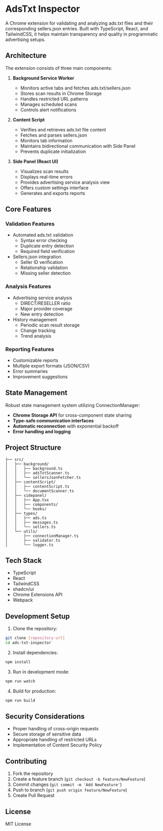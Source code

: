 # AdsTxt Inspector

A Chrome extension for validating and analyzing ads.txt files and their corresponding sellers.json entries. Built with TypeScript, React, and TailwindCSS, it helps maintain transparency and quality in programmatic advertising setups.

## Architecture

The extension consists of three main components:

1. **Background Service Worker**
   - Monitors active tabs and fetches ads.txt/sellers.json
   - Stores scan results in Chrome Storage
   - Handles restricted URL patterns
   - Manages scheduled scans
   - Controls alert notifications

2. **Content Script**
   - Verifies and retrieves ads.txt file content
   - Fetches and parses sellers.json
   - Monitors tab information
   - Maintains bidirectional communication with Side Panel
   - Prevents duplicate initialization

3. **Side Panel (React UI)**
   - Visualizes scan results
   - Displays real-time errors
   - Provides advertising service analysis view
   - Offers custom settings interface
   - Generates and exports reports

## Core Features

### Validation Features
- Automated ads.txt validation
  - Syntax error checking
  - Duplicate entry detection
  - Required field verification
- Sellers.json integration
  - Seller ID verification
  - Relationship validation
  - Missing seller detection

### Analysis Features
- Advertising service analysis
  - DIRECT/RESELLER ratio
  - Major provider coverage
  - New entry detection
- History management
  - Periodic scan result storage
  - Change tracking
  - Trend analysis

### Reporting Features
- Customizable reports
- Multiple export formats (JSON/CSV)
- Error summaries
- Improvement suggestions

## State Management

Robust state management system utilizing ConnectionManager:

- **Chrome Storage API** for cross-component state sharing
- **Type-safe communication interfaces**
- **Automatic reconnection** with exponential backoff
- **Error handling and logging**

## Project Structure

```
├── src/
│   ├── background/
│   │   ├── background.ts
│   │   ├── adsTxtScanner.ts
│   │   └── sellersJsonFetcher.ts
│   ├── contentScript/
│   │   ├── contentScript.ts
│   │   └── documentScanner.ts
│   ├── sidepanel/
│   │   ├── App.tsx
│   │   ├── components/
│   │   └── hooks/
│   ├── types/
│   │   ├── ads.ts
│   │   ├── messages.ts
│   │   └── sellers.ts
│   └── utils/
│       ├── connectionManager.ts
│       ├── validator.ts
│       └── logger.ts
```

## Tech Stack

- TypeScript
- React
- TailwindCSS
- shadcn/ui
- Chrome Extensions API
- Webpack

## Development Setup

1. Clone the repository:
```bash
git clone [repository-url]
cd ads-txt-inspector
```

2. Install dependencies:
```bash
npm install
```

3. Run in development mode:
```bash
npm run watch
```

4. Build for production:
```bash
npm run build
```

## Security Considerations

- Proper handling of cross-origin requests
- Secure storage of sensitive data
- Appropriate handling of restricted URLs
- Implementation of Content Security Policy

## Contributing

1. Fork the repository
2. Create a feature branch (`git checkout -b feature/NewFeature`)
3. Commit changes (`git commit -m 'Add NewFeature'`)
4. Push to branch (`git push origin feature/NewFeature`)
5. Create Pull Request

## License

MIT License